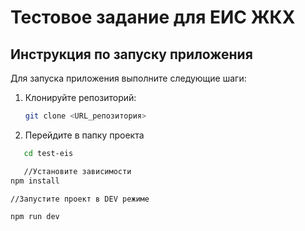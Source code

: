 # Тестовое задание для ЕИС ЖКХ

## Инструкция по запуску приложения

Для запуска приложения выполните следующие шаги:

1. Клонируйте репозиторий:
   ```bash
   git clone <URL_репозитория>
2. Перейдите в папку проекта
```bash
   cd test-eis

   //Установите зависимости
npm install

//Запустите проект в DEV режиме

npm run dev
   
